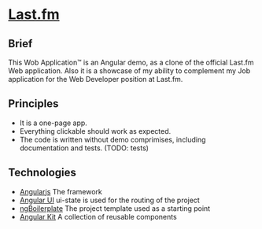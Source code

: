 # [Last.fm](//lastfm.pewpew.nl)

## Brief

This Wob Application™ is an Angular demo, as a clone of the official
Last.fm Web application. Also it is a showcase of my ability to complement my
Job application for the Web Developer position at Last.fm.

## Principles

* It is a one-page app.
* Everything clickable should work as expected.
* The code is written without demo comprimises, including documentation and
  tests. (TODO: tests)

## Technologies

* [Angularjs](//angularjs.org)
  The framework
* [Angular UI](//angular-ui.github.io)
  ui-state is used for the routing of the project
* [ngBoilerplate](//joshdmiller.github.io/ng-boilerplate)
  The project template used as a starting point
* [Angular Kit](//github.com/jessethegame/angular-kit)
  A collection of reusable components

